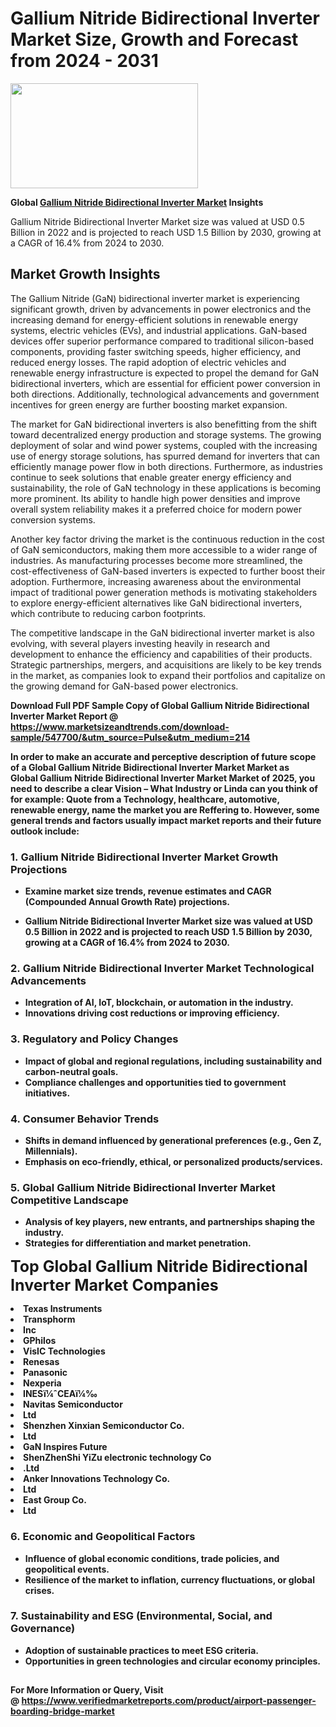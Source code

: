 <H1>Gallium Nitride Bidirectional Inverter Market Size, Growth and Forecast from 2024 - 2031</H1><img class="aligncenter size-medium wp-image-584254" src="https://thirdeyenews.in/wp-content/uploads/2024/09/Global-Market-Research-300x168.jpeg" alt="" width="300" height="168" /><p><strong>Global&nbsp;<a href="https://www.marketsizeandtrends.com/download-sample/547700/&amp;utm_source=Pulse&amp;utm_medium=214">Gallium Nitride Bidirectional Inverter Market</a> Insights</strong></p><p>Gallium Nitride Bidirectional Inverter Market size was valued at USD 0.5 Billion in 2022 and is projected to reach USD 1.5 Billion by 2030, growing at a CAGR of 16.4% from 2024 to 2030.</p><p><h2>Market Growth Insights</h2> <p>The Gallium Nitride (GaN) bidirectional inverter market is experiencing significant growth, driven by advancements in power electronics and the increasing demand for energy-efficient solutions in renewable energy systems, electric vehicles (EVs), and industrial applications. GaN-based devices offer superior performance compared to traditional silicon-based components, providing faster switching speeds, higher efficiency, and reduced energy losses. The rapid adoption of electric vehicles and renewable energy infrastructure is expected to propel the demand for GaN bidirectional inverters, which are essential for efficient power conversion in both directions. Additionally, technological advancements and government incentives for green energy are further boosting market expansion.</p> <p><strong></strong></p> <p>The market for GaN bidirectional inverters is also benefitting from the shift toward decentralized energy production and storage systems. The growing deployment of solar and wind power systems, coupled with the increasing use of energy storage solutions, has spurred demand for inverters that can efficiently manage power flow in both directions. Furthermore, as industries continue to seek solutions that enable greater energy efficiency and sustainability, the role of GaN technology in these applications is becoming more prominent. Its ability to handle high power densities and improve overall system reliability makes it a preferred choice for modern power conversion systems.</p> <p>Another key factor driving the market is the continuous reduction in the cost of GaN semiconductors, making them more accessible to a wider range of industries. As manufacturing processes become more streamlined, the cost-effectiveness of GaN-based inverters is expected to further boost their adoption. Furthermore, increasing awareness about the environmental impact of traditional power generation methods is motivating stakeholders to explore energy-efficient alternatives like GaN bidirectional inverters, which contribute to reducing carbon footprints.</p> <p>The competitive landscape in the GaN bidirectional inverter market is also evolving, with several players investing heavily in research and development to enhance the efficiency and capabilities of their products. Strategic partnerships, mergers, and acquisitions are likely to be key trends in the market, as companies look to expand their portfolios and capitalize on the growing demand for GaN-based power electronics.</p> <p><strong></p><p><span class=""><strong>Download Full PDF Sample Copy of Global Gallium Nitride Bidirectional Inverter Market Report</strong> @ <a href="https://www.marketsizeandtrends.com/download-sample/547700/&amp;utm_source=Pulse&amp;utm_medium=214" target="_blank">https://www.marketsizeandtrends.com/download-sample/547700/&amp;utm_source=Pulse&amp;utm_medium=214</a></span></p><p>In order to make an accurate and perceptive description of future scope of a Global&nbsp;Gallium Nitride Bidirectional Inverter Market Market as Global&nbsp;Gallium Nitride Bidirectional Inverter Market Market of 2025, you need to describe a clear Vision &ndash; What Industry or Linda can you think of for example: Quote from a Technology, healthcare, automotive, renewable energy, name the market you are Reffering to. However, some general trends and factors usually impact market reports and their future outlook include:</p><h3>1.&nbsp;<strong>Gallium Nitride Bidirectional Inverter Market Growth Projections</strong></h3><ul><li>Examine market size trends, revenue estimates and CAGR (Compounded Annual Growth Rate) projections.</li><li><p>Gallium Nitride Bidirectional Inverter Market size was valued at USD 0.5 Billion in 2022 and is projected to reach USD 1.5 Billion by 2030, growing at a CAGR of 16.4% from 2024 to 2030.</p></li></ul><h3>2.&nbsp;<strong>Gallium Nitride Bidirectional Inverter Market Technological Advancements</strong></h3><ul><li>Integration of AI, IoT, blockchain, or automation in the industry.</li><li>Innovations driving cost reductions or improving efficiency.</li></ul><h3>3.&nbsp;<strong>Regulatory and Policy Changes</strong></h3><ul><li>Impact of global and regional regulations, including sustainability and carbon-neutral goals.</li><li>Compliance challenges and opportunities tied to government initiatives.</li></ul><h3>4.&nbsp;<strong>Consumer Behavior Trends</strong></h3><ul><li>Shifts in demand influenced by generational preferences (e.g., Gen Z, Millennials).</li><li>Emphasis on eco-friendly, ethical, or personalized products/services.</li></ul><h3>5.&nbsp;<strong>Global Gallium Nitride Bidirectional Inverter Market Competitive Landscape</strong></h3><ul><li>Analysis of key players, new entrants, and partnerships shaping the industry.</li><li>Strategies for differentiation and market penetration.</li></ul><p data-pm-slice="1 1 []"><span style="color: inherit; font-family: inherit; font-size: 25px;">Top Global Gallium Nitride Bidirectional Inverter Market Companies</span></p><div class="" data-test-id=""><p><li>Texas Instruments</li><li> Transphorm</li><li> Inc</li><li> GPhilos</li><li> VisIC Technologies</li><li> Renesas</li><li> Panasonic</li><li> Nexperia</li><li> INESï¼ˆCEAï¼‰</li><li> Navitas Semiconductor</li><li> Ltd</li><li> Shenzhen Xinxian Semiconductor Co.</li><li> Ltd</li><li> GaN Inspires Future</li><li> ShenZhenShi YiZu electronic technology Co</li><li>.Ltd</li><li> Anker Innovations Technology Co.</li><li>Ltd</li><li> East Group Co.</li><li> Ltd</li></p></div><h3>6.&nbsp;<strong>Economic and Geopolitical Factors</strong></h3><ul><li>Influence of global economic conditions, trade policies, and geopolitical events.</li><li>Resilience of the market to inflation, currency fluctuations, or global crises.</li></ul><h3>7.&nbsp;<strong>Sustainability and ESG (Environmental, Social, and Governance)</strong></h3><ul><li>Adoption of sustainable practices to meet ESG criteria.</li><li>Opportunities in green technologies and circular economy principles.</li></ul><h2><strong style="font-size: 14px;">For More Information or Query, Visit @&nbsp;</strong><a style="background-color: #ffffff; font-size: 14px;" href="https://www.marketsizeandtrends.com/report/gallium-nitride-bidirectional-inverter-market/" target="_blank">https://www.verifiedmarketreports.com/product/airport-passenger-boarding-bridge-market</a></h2>
